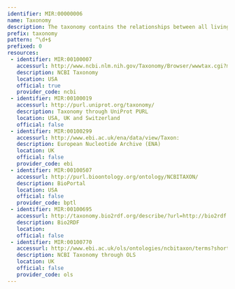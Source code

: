 ```yaml
---
identifier: MIR:00000006
name: Taxonomy
description: The taxonomy contains the relationships between all living forms for which nucleic acid or protein sequence have been determined.
prefix: taxonomy
pattern: ^\d+$
prefixed: 0
resources:
 - identifier: MIR:00100007
   accessurl: http://www.ncbi.nlm.nih.gov/Taxonomy/Browser/wwwtax.cgi?mode=Info&id=
   description: NCBI Taxonomy
   location: USA
   official: true
   provider_code: ncbi
 - identifier: MIR:00100019
   accessurl: http://purl.uniprot.org/taxonomy/
   description: Taxonomy through UniProt PURL
   location: USA, UK and Switzerland
   official: false
 - identifier: MIR:00100299
   accessurl: http://www.ebi.ac.uk/ena/data/view/Taxon:
   description: European Nucleotide Archive (ENA)
   location: UK
   official: false
   provider_code: ebi
 - identifier: MIR:00100507
   accessurl: http://purl.bioontology.org/ontology/NCBITAXON/
   description: BioPortal
   location: USA
   official: false
   provider_code: bptl
 - identifier: MIR:00100695
   accessurl: http://taxonomy.bio2rdf.org/describe/?url=http://bio2rdf.org/taxonomy:
   description: Bio2RDF
   location: 
   official: false
 - identifier: MIR:00100770
   accessurl: http://www.ebi.ac.uk/ols/ontologies/ncbitaxon/terms?short_form=NCBITaxon_
   description: NCBI Taxonomy through OLS
   location: UK
   official: false
   provider_code: ols
---
```

